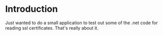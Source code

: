 # Introduction 
Just wanted to do a small application to test out some of the .net code for reading ssl certificates.  That's really about it.
